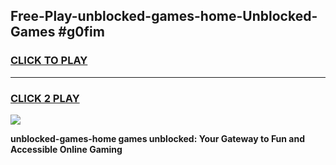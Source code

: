 
## Free-Play-unblocked-games-home-Unblocked-Games #g0fim
<h3>
<a href="https://news.freeplayer.one?title=unblocked-games-home&ref=8M">CLICK TO PLAY</a></h3>
<hr>

<h3>
<a href="https://news.freeplayer.one?title=unblocked-games-home&ref=8M">CLICK 2 PLAY</a>
  
</h3>

<a href="https://news.freeplayer.one?title=unblocked-games-home&ref=8M"><img src="https://clearcache.store/games.png"></a>


**unblocked-games-home games unblocked: Your Gateway to Fun and Accessible Online Gaming**
